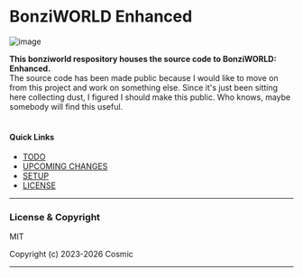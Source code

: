 # BonziWORLD Enhanced
![image](https://user-images.githubusercontent.com/58494315/221331209-ca2d3808-3990-4d8d-8347-c153203e71ee.png "Attribution-NonCommercial CC BY-NC") 

**This bonziworld respository houses the source code to BonziWORLD: Enhanced.**
<br>
The source code has been made public because I would like to move on from this project and work on something else. Since it's just been sitting here collecting dust, I figured I should make this public. Who knows, maybe somebody will find this useful.
<br><br>

#### Quick Links
- [TODO](TODO.md "Things i need to work on...")
- [UPCOMING CHANGES](UPCOMING_CHANGES.md "Things i'm going to be implementing in the next few weeks...")
- [SETUP](SETUP.md "View the setup instructions for this project...")
- [LICENSE](LICENSE.md "View this project's license...")

<hr>

### License & Copyright
MIT

Copyright (c) 2023-2026 Cosmic


<hr>
